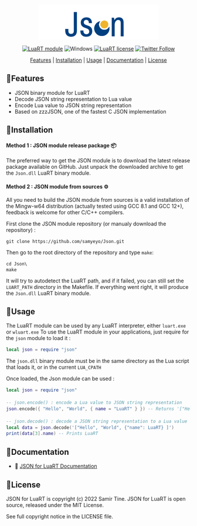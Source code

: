 <div align="center">

![JSON for LuaRT][title] 

[![LuaRT module](https://badgen.net/badge/LuaRT/module/yellow)](https://www.luart.org/)
![Windows](https://badgen.net/badge/Windows/10%20and%20later/blue?icon=windows)
[![LuaRT license](https://badgen.net/badge/License/MIT/green)](#license)
[![Twitter Follow](https://img.shields.io/twitter/follow/__LuaRT__?style=social)](https://www.twitter.com/__LuaRT__)

[Features](#small_blue_diamondfeatures) |
[Installation](#small_blue_diamondinstallation) |
[Usage](#small_blue_diamondusage) |
[Documentation](https://www.luart.org/doc/webview/index.html) |
[License](#small_blue_diamondlicense)

</div>
   
## :small_blue_diamond:Features

- JSON binary module for LuaRT
- Decode JSON string representation to Lua value
- Encode Lua value to JSON string representation
- Based on zzzJSON, one of the fastest C JSON implementation
  
## :small_blue_diamond:Installation

#### Method 1 : JSON module release package :package:

The preferred way to get the JSON module is to download the latest release package available on GitHub.
Just unpack the downloaded archive to get the `Json.dll` LuaRT binary module.
  
#### Method 2 : JSON module from sources :gear:

All you need to build the JSON module from sources is a valid installation of the Mingw-w64 distribution (actually tested using GCC 8.1 and GCC 12+), feedback is welcome for other C/C++ compilers.

First clone the JSON module repository (or manualy download the repository) :
```
git clone https://github.com/samyeyo/Json.git
```

Then go to the root directory of the repository and type ```make```:

```
cd Json\
make
```
It will try to autodetect the LuaRT path, and if it failed, you can still set the `LUART_PATH` directory in the Makefile.
If everything went right, it will produce the `Json.dll` LuaRT binary module.

## :small_blue_diamond:Usage
The LuaRT module can be used by any LuaRT interpreter, either `luart.exe` or `wluart.exe`
To use the LuaRT module in your applications, just require for the `json` module to load it :
```lua
local json = require "json"
```
The `json.dll` binary module must be in the same directory as the Lua script that loads it, or in the current `LUA_CPATH`

Once loaded, the Json module can be used :
```lua
local json = require "json"

-- json.encode() : encode a Lua value to JSON string representation
json.encode({ "Hello", "World", { name = "LuaRT" } }) -- Returns '["Hello", "World", {"name": LuaRT} ]'

-- json.decode() : decode a JSON string representation to a Lua value
local data = json.decode('["Hello", "World", {"name": LuaRT} ]')
print(data[3].name) -- Prints LuaRT
```
  
## :small_blue_diamond:Documentation
  
- :book: [JSON for LuaRT Documentation](http://www.luart.org/doc/json.html)
  
## :small_blue_diamond:License
  
JSON for LuaRT is copyright (c) 2022 Samir Tine.
JSON for LuaRT is open source, released under the MIT License.

See full copyright notice in the LICENSE file.

[title]: contrib/Json.png
